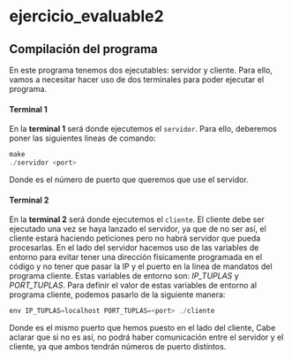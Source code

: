 # ejercicio_evaluable2

## Compilación del programa

En este programa tenemos dos ejecutables: servidor y cliente. Para ello, vamos a necesitar hacer uso de dos terminales para poder ejecutar el programa.

#### Terminal 1

En la **terminal 1** será donde ejecutemos el `servidor`. Para ello, deberemos poner las siguientes lineas de comando:
```C
make
./servidor <port>
```

Donde <port> es el número de puerto que queremos que use el servidor.

#### Terminal 2

En la **terminal 2** será donde ejecutemos el `cliente`. El cliente debe ser ejecutado una vez se haya lanzado el servidor, ya que de no ser así, el cliente estará haciendo peticiones pero no habrá servidor que pueda procesarlas. En el lado del servidor hacemos uso de las variables de entorno para evitar tener una dirección físicamente programada en el código y no tener que pasar la IP y el puerto en la línea de mandatos del programa cliente. Estas variables de entorno son: *IP_TUPLAS* y *PORT_TUPLAS*. Para definir el valor de estas variables de entorno al programa cliente, podemos pasarlo de la siguiente manera:

```C
env IP_TUPLAS=localhost PORT_TUPLAS=<port> ./cliente
```

Donde <port> es el mismo puerto que hemos puesto en el lado del cliente, Cabe aclarar que si no es así, no podrá haber comunicación entre el servidor y el cliente, ya que ambos tendrán números de puerto distintos. 

